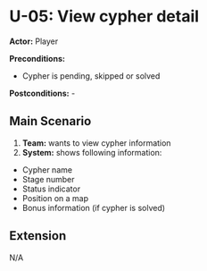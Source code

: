 # U-05: View cypher detail
**Actor:** Player

**Preconditions:**

- Cypher is pending, skipped or solved

**Postconditions:** -


## Main Scenario

 1. **Team:** wants to view cypher information
 2. **System:** shows following information:
   - Cypher name
   - Stage number
   - Status indicator
   - Position on a map
   - Bonus information (if cypher is solved)


## Extension
N/A